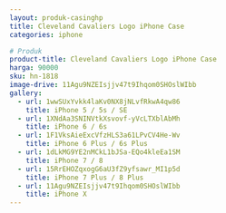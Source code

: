 ```yaml
---
layout: produk-casinghp
title: Cleveland Cavaliers Logo iPhone Case
categories: iphone

# Produk
product-title: Cleveland Cavaliers Logo iPhone Case
harga: 90000
sku: hn-1818
image-drive: 11Agu9NZEIsjjv47t9Ihqom0SHOslWIbb
gallery:
  - url: 1wwSUxYvkk4laKv0NX8jNLvfRkwA4qw86
    title: iPhone 5 / 5s / SE
  - url: 1XNdAa3SNINVtkXsvovf-yVcLTXblAbMh
    title: iPhone 6 / 6s
  - url: 1F1VksAieExcVfzHLS3a61LPvCV4He-Wv
    title: iPhone 6 Plus / 6s Plus
  - url: 1dLkMG9YE2nMCkL1bJSa-EQo4kleEa1SM
    title: iPhone 7 / 8
  - url: 15RrEHOZqxogG6aU3fZ9yfsawr_MI1p5d
    title: iPhone 7 Plus / 8 Plus
  - url: 11Agu9NZEIsjjv47t9Ihqom0SHOslWIbb
    title: iPhone X
---
```

